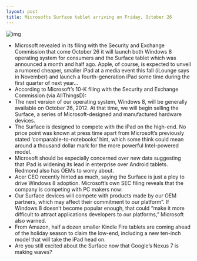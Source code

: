 ```yaml
---
layout: post
title: Microsofts Surface tablet arriving on Friday, October 26
---
```

![img](http://media.idownloadblog.com/wp-content/uploads/2012/06/surface.jpg)
* Microsoft revealed in its filing with the Security and Exchange Commission that come October 26 it will launch both Windows 8 operating system for consumers and the Surface tablet which was announced a month and half ago. Apple, of course, is expected to unveil a rumored cheaper, smaller iPad at a media event this fall (iLounge says in November) and launch a fourth-generation iPad some time during the first quarter of next year…
* According to Microsoft’s 10-K filing with the Security and Exchange Commission (via AllThingsD):
* The next version of our operating system, Windows 8, will be generally available on October 26, 2012. At that time, we will begin selling the Surface, a series of Microsoft-designed and manufactured hardware devices.
* The Surface is designed to compete with the iPad on the high-end. No price point was known at press time apart from Microsoft’s previously stated ‘comparable-to-notebooks’ hint, which some think could mean around a thousand dollar mark for the more powerful Intel-powered model.
* Microsoft should be especially concerned over new data suggesting that iPad is widening its lead in enterprise over Android tablets. Redmond also has OEMs to worry about.
* Acer CEO recently hinted as much, saying the Surface is just a ploy to drive Windows 8 adoption. Microsoft’s own SEC filing reveals that the company is competing with PC makers now:
* Our Surface devices will compete with products made by our OEM partners, which may affect their commitment to our platform”. If Windows 8 doesn’t become popular enough, that could “make it more difficult to attract applications developers to our platforms,” Microsoft also warned.
* From Amazon, half a dozen smaller Kindle Fire tablets are coming ahead of the holiday season to claim the low-end, including a new ten-inch model that will take the iPad head on.
* Are you still excited about the Surface now that Google’s Nexus 7 is making waves?

